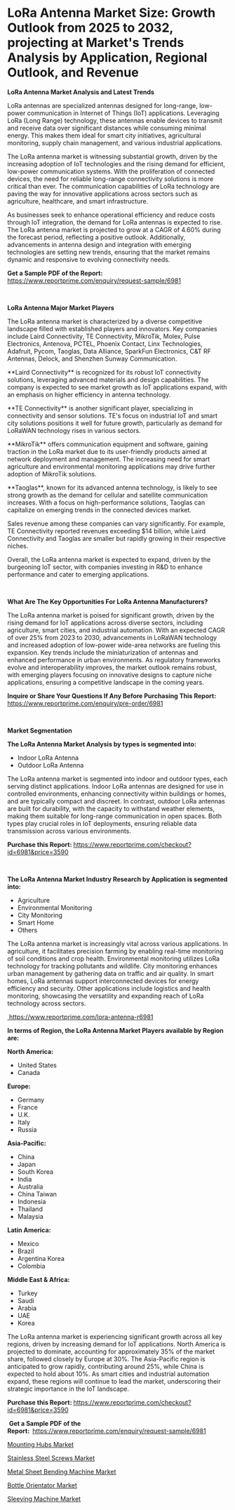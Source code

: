 <p><h1>LoRa Antenna Market Size: Growth Outlook from 2025 to 2032, projecting at Market's Trends Analysis by Application, Regional Outlook, and Revenue</h1></p><p><strong>LoRa Antenna Market Analysis and Latest Trends</strong></p>
<p><p>LoRa antennas are specialized antennas designed for long-range, low-power communication in Internet of Things (IoT) applications. Leveraging LoRa (Long Range) technology, these antennas enable devices to transmit and receive data over significant distances while consuming minimal energy. This makes them ideal for smart city initiatives, agricultural monitoring, supply chain management, and various industrial applications.</p><p>The LoRa antenna market is witnessing substantial growth, driven by the increasing adoption of IoT technologies and the rising demand for efficient, low-power communication systems. With the proliferation of connected devices, the need for reliable long-range connectivity solutions is more critical than ever. The communication capabilities of LoRa technology are paving the way for innovative applications across sectors such as agriculture, healthcare, and smart infrastructure.</p><p>As businesses seek to enhance operational efficiency and reduce costs through IoT integration, the demand for LoRa antennas is expected to rise. The LoRa antenna market is projected to grow at a CAGR of 4.60% during the forecast period, reflecting a positive outlook. Additionally, advancements in antenna design and integration with emerging technologies are setting new trends, ensuring that the market remains dynamic and responsive to evolving connectivity needs.</p></p>
<p><strong>Get a Sample PDF of the Report:&nbsp;</strong> <a href="https://www.reportprime.com/enquiry/request-sample/6981?utm_campaign=2840&utm_medium=2&utm_source=Github&utm_content=ia&utm_term=19032025&utm_id=lora-antenna">https://www.reportprime.com/enquiry/request-sample/6981</a></p>
<p>&nbsp;</p>
<p><strong>LoRa Antenna Major Market Players</strong></p>
<p><p>The LoRa antenna market is characterized by a diverse competitive landscape filled with established players and innovators. Key companies include Laird Connectivity, TE Connectivity, MikroTik, Molex, Pulse Electronics, Antenova, PCTEL, Phoenix Contact, Linx Technologies, Adafruit, Pycom, Taoglas, Data Alliance, SparkFun Electronics, C&T RF Antennas, Delock, and Shenzhen Sunway Communication.</p><p>**Laird Connectivity** is recognized for its robust IoT connectivity solutions, leveraging advanced materials and design capabilities. The company is expected to see market growth as IoT applications expand, with an emphasis on higher efficiency in antenna technology.</p><p>**TE Connectivity** is another significant player, specializing in connectivity and sensor solutions. TE's focus on industrial IoT and smart city solutions positions it well for future growth, particularly as demand for LoRaWAN technology rises in various sectors.</p><p>**MikroTik** offers communication equipment and software, gaining traction in the LoRa market due to its user-friendly products aimed at network deployment and management. The increasing need for smart agriculture and environmental monitoring applications may drive further adoption of MikroTik solutions.</p><p>**Taoglas**, known for its advanced antenna technology, is likely to see strong growth as the demand for cellular and satellite communication increases. With a focus on high-performance solutions, Taoglas can capitalize on emerging trends in the connected devices market.</p><p>Sales revenue among these companies can vary significantly. For example, TE Connectivity reported revenues exceeding $14 billion, while Laird Connectivity and Taoglas are smaller but rapidly growing in their respective niches.</p><p>Overall, the LoRa antenna market is expected to expand, driven by the burgeoning IoT sector, with companies investing in R&D to enhance performance and cater to emerging applications.</p></p>
<p>&nbsp;</p>
<p><strong>What Are The Key Opportunities For LoRa Antenna Manufacturers?</strong></p>
<p><p>The LoRa antenna market is poised for significant growth, driven by the rising demand for IoT applications across diverse sectors, including agriculture, smart cities, and industrial automation. With an expected CAGR of over 25% from 2023 to 2030, advancements in LoRaWAN technology and increased adoption of low-power wide-area networks are fueling this expansion. Key trends include the miniaturization of antennas and enhanced performance in urban environments. As regulatory frameworks evolve and interoperability improves, the market outlook remains robust, with emerging players focusing on innovative designs to capture niche applications, ensuring a competitive landscape in the coming years.</p></p>
<p><strong>Inquire or Share Your Questions If Any Before Purchasing This Report:</strong> <a href="https://www.reportprime.com/enquiry/pre-order/6981?utm_campaign=2840&utm_medium=2&utm_source=Github&utm_content=ia&utm_term=19032025&utm_id=lora-antenna">https://www.reportprime.com/enquiry/pre-order/6981</a></p>
<p>&nbsp;</p>
<p><strong>Market Segmentation</strong></p>
<p><strong>The LoRa Antenna Market Analysis by types is segmented into:</strong></p>
<p><ul><li>Indoor LoRa Antenna</li><li>Outdoor LoRa Antenna</li></ul></p>
<p><p>The LoRa antenna market is segmented into indoor and outdoor types, each serving distinct applications. Indoor LoRa antennas are designed for use in controlled environments, enhancing connectivity within buildings or homes, and are typically compact and discreet. In contrast, outdoor LoRa antennas are built for durability, with the capacity to withstand weather elements, making them suitable for long-range communication in open spaces. Both types play crucial roles in IoT deployments, ensuring reliable data transmission across various environments.</p></p>
<p><strong>Purchase this Report:&nbsp;</strong><a href="https://www.reportprime.com/checkout?id=6981&price=3590&utm_campaign=2840&utm_medium=2&utm_source=Github&utm_content=ia&utm_term=19032025&utm_id=lora-antenna">https://www.reportprime.com/checkout?id=6981&price=3590</a></p>
<p>&nbsp;</p>
<p><strong>The LoRa Antenna Market Industry Research by Application is segmented into:</strong></p>
<p><ul><li>Agriculture</li><li>Environmental Monitoring</li><li>City Monitoring</li><li>Smart Home</li><li>Others</li></ul></p>
<p><p>The LoRa antenna market is increasingly vital across various applications. In agriculture, it facilitates precision farming by enabling real-time monitoring of soil conditions and crop health. Environmental monitoring utilizes LoRa technology for tracking pollutants and wildlife. City monitoring enhances urban management by gathering data on traffic and air quality. In smart homes, LoRa antennas support interconnected devices for energy efficiency and security. Other applications include logistics and health monitoring, showcasing the versatility and expanding reach of LoRa technology across sectors.</p></p>
<p><a href="https://www.reportprime.com/lora-antenna-r6981?utm_campaign=2840&utm_medium=2&utm_source=Github&utm_content=ia&utm_term=19032025&utm_id=lora-antenna">&nbsp;https://www.reportprime.com/lora-antenna-r6981</a></p>
<p><strong>In terms of Region, the LoRa Antenna Market Players available by Region are:</strong></p>
<p>
    <p> <strong> North America: </strong>
        <ul>
            <li>United States</li>
            <li>Canada</li>
        </ul>
        </p> 
    <p> <strong> Europe: </strong>
        <ul>
            <li>Germany</li>
            <li>France</li>
            <li>U.K.</li>
            <li>Italy</li>
            <li>Russia</li>
        </ul>
        </p> 
    <p> <strong> Asia-Pacific: </strong>
        <ul>
            <li>China</li>
            <li>Japan</li>
            <li>South Korea</li>
            <li>India</li>
            <li>Australia</li>
            <li>China Taiwan</li>
            <li>Indonesia</li>
            <li>Thailand</li>
            <li>Malaysia</li>
        </ul>
        </p> 
    <p> <strong> Latin America: </strong>
        <ul>
            <li>Mexico</li>
            <li>Brazil</li>
            <li>Argentina Korea</li>
            <li>Colombia</li>
        </ul>
        </p> 
    <p> <strong> Middle East & Africa: </strong>
        <ul>
            <li>Turkey</li>
            <li>Saudi</li>
            <li>Arabia</li>
            <li>UAE</li>
            <li>Korea</li>
        </ul>
    </p>
    </p>
<p><p>The LoRa antenna market is experiencing significant growth across all key regions, driven by increasing demand for IoT applications. North America is projected to dominate, accounting for approximately 35% of the market share, followed closely by Europe at 30%. The Asia-Pacific region is anticipated to grow rapidly, contributing around 25%, while China is expected to hold about 10%. As smart cities and industrial automation expand, these regions will continue to lead the market, underscoring their strategic importance in the IoT landscape.</p></p>
<p><strong>Purchase this Report: </strong><a href="https://www.reportprime.com/checkout?id=6981&price=3590&utm_campaign=2840&utm_medium=2&utm_source=Github&utm_content=ia&utm_term=19032025&utm_id=lora-antenna">https://www.reportprime.com/checkout?id=6981&price=3590</a></p>
<p>&nbsp;<strong>Get a Sample PDF of the Report:&nbsp;&nbsp;</strong><a href="https://www.reportprime.com/enquiry/request-sample/6981?utm_campaign=2840&utm_medium=2&utm_source=Github&utm_content=ia&utm_term=19032025&utm_id=lora-antenna">https://www.reportprime.com/enquiry/request-sample/6981</a></p>
<p><strong></strong></p>
<p><p><a href="https://www.linkedin.com/pulse/thorough-examination-global-mounting-hubs-market-size-focus-growth-vkf6e?utm_campaign=2840&utm_medium=2&utm_source=Github&utm_content=ia&utm_term=19032025&utm_id=lora-antenna">Mounting Hubs Market</a></p><p><a href="https://www.linkedin.com/pulse/stainless-steel-screws-market-analysis-witch-focus-key-rsu2e?utm_campaign=2840&utm_medium=2&utm_source=Github&utm_content=ia&utm_term=19032025&utm_id=lora-antenna">Stainless Steel Screws Market</a></p><p><a href="https://www.linkedin.com/pulse/comprehensive-breakdown-metal-sheet-bending-machine-markets-4tdue?utm_campaign=2840&utm_medium=2&utm_source=Github&utm_content=ia&utm_term=19032025&utm_id=lora-antenna">Metal Sheet Bending Machine Market</a></p><p><a href="https://www.linkedin.com/pulse/outlook-bottle-orientator-market-2025-2032-detailed-size-scope-momse?utm_campaign=2840&utm_medium=2&utm_source=Github&utm_content=ia&utm_term=19032025&utm_id=lora-antenna">Bottle Orientator Market</a></p><p><a href="https://www.linkedin.com/pulse/current-size-growth-projection-sleeving-machine-market-expected-9mp1e?utm_campaign=2840&utm_medium=2&utm_source=Github&utm_content=ia&utm_term=19032025&utm_id=lora-antenna">Sleeving Machine Market</a></p></p>